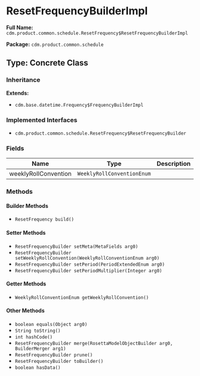 # ResetFrequencyBuilderImpl

**Full Name:** `cdm.product.common.schedule.ResetFrequency$ResetFrequencyBuilderImpl`

**Package:** `cdm.product.common.schedule`

## Type: Concrete Class

### Inheritance

**Extends:**
- `cdm.base.datetime.Frequency$FrequencyBuilderImpl`

### Implemented Interfaces

- `cdm.product.common.schedule.ResetFrequency$ResetFrequencyBuilder`

### Fields

| Name | Type | Description |
|------|------|-------------|
| weeklyRollConvention | `WeeklyRollConventionEnum` |  |

### Methods

#### Builder Methods

- `ResetFrequency build()`

#### Setter Methods

- `ResetFrequencyBuilder setMeta(MetaFields arg0)`
- `ResetFrequencyBuilder setWeeklyRollConvention(WeeklyRollConventionEnum arg0)`
- `ResetFrequencyBuilder setPeriod(PeriodExtendedEnum arg0)`
- `ResetFrequencyBuilder setPeriodMultiplier(Integer arg0)`

#### Getter Methods

- `WeeklyRollConventionEnum getWeeklyRollConvention()`

#### Other Methods

- `boolean equals(Object arg0)`
- `String toString()`
- `int hashCode()`
- `ResetFrequencyBuilder merge(RosettaModelObjectBuilder arg0, BuilderMerger arg1)`
- `ResetFrequencyBuilder prune()`
- `ResetFrequencyBuilder toBuilder()`
- `boolean hasData()`

